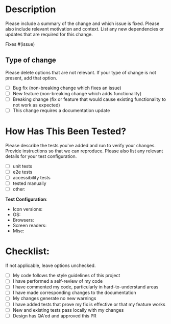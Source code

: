 # Description

Please include a summary of the change and which issue is fixed.
Please also include relevant motivation and context.
List any new dependencies or updates that are required for this change.

Fixes #(issue)

## Type of change

Please delete options that are not relevant.
If your type of change is not present, add that option.

- [ ] Bug fix (non-breaking change which fixes an issue)
- [ ] New feature (non-breaking change which adds functionality)
- [ ] Breaking change (fix or feature that would cause existing functionality to not work as expected)
- [ ] This change requires a documentation update

# How Has This Been Tested?

Please describe the tests you've added and run to verify your changes.
Provide instructions so that we can reproduce.
Please also list any relevant details for your test configuration.

- [ ] unit tests
- [ ] e2e tests
- [ ] accessibility tests
- [ ] tested manually
- [ ] other:

**Test Configuration**:

- Icon versions:
- OS:
- Browsers:
- Screen readers:
- Misc:

# Checklist:

If not applicable, leave options unchecked.

- [ ] My code follows the style guidelines of this project
- [ ] I have performed a self-review of my code
- [ ] I have commented my code, particularly in hard-to-understand areas
- [ ] I have made corresponding changes to the documentation
- [ ] My changes generate no new warnings
- [ ] I have added tests that prove my fix is effective or that my feature works
- [ ] New and existing tests pass locally with my changes
- [ ] Design has QA'ed and approved this PR
